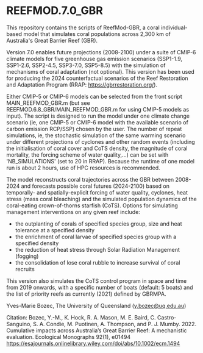 # REEFMOD.7.0_GBR

This repository contains the scripts of ReefMod-GBR, a coral individual-based model that simulates coral populations across 2,300 km of Australia's Great Barrier Reef (GBR).

Version 7.0 enables future projections (2008-2100) under a suite of CMIP-6 climate models for five greenhouse gas emission scenarios (SSP1-1.9, SSP1-2.6, SSP2-4.5, SSP3-7.0, SSP5-8.5) with the simulation of mechanisms of coral adaptation (not optional). This version has been used for producing the 2024 counterfactual scenarios of the Reef Restoration and Adaptation Program (RRAP: https://gbrrestoration.org/).

Either CMIP-5 or CMIP-6 models can be selected from the front script MAIN_REEFMOD_GBR.m (but see REEFMOD.6.8_GBR/MAIN_REEFMOD_GBR.m for using CMIP-5 models as input). The script is designed to run the model under one climate change scenario (ie, one CMIP-5 or CMIP-6 model with the available scenario of carbon emission RCP/SSP) chosen by the user. The number of repeat simulations, ie, the stochastic simulation of the same warming scenario under different projections of cyclones and other random events (including the initialisation of coral cover and CoTS density, the magnitude of coral mortality, the forcing scheme of water quality,...) can be set with 'NB_SIMULATIONS' (set to 20 in RRAP). Because the runtime of one model run is about 2 hours, use of HPC resources is recommended.

The model reconstructs coral trajectories across the GBR between 2008-2024 and forecasts possible coral futures (2024-2100) based on temporally- and spatially-explicit forcing of water quality, cyclones, heat stress (mass coral bleaching) and the simulated population dynamics of the coral-eating crown-of-thorns starfish (CoTS). Options for simulating management interventions on any given reef include:
- the outplanting of corals of specified species group, size and heat tolerance at a specified density
- the enrichment of coral larvae of specified species group with a specified density
- the reduction of heat stress through Solar Radiation Management (fogging)
- the consolidation of lose coral rubble to increase survival of coral recruits

This version also simulates the CoTS control program in space and time from 2019 onwards, with a specific number of boats (default: 5 boats) and the list of priority reefs as currently (2021) defined by GBRMPA.

Yves-Marie Bozec, The University of Queensland (y.bozec@uq.edu.au)

Citation: Bozec, Y.-M., K. Hock, R. A. Mason, M. E. Baird, C. Castro-Sanguino, S. A. Condie, M. Puotinen, A. Thompson, and P. J. Mumby. 2022. Cumulative impacts across Australia’s Great Barrier Reef: A mechanistic evaluation. Ecological Monographs 92(1), e01494
https://esajournals.onlinelibrary.wiley.com/doi/abs/10.1002/ecm.1494
